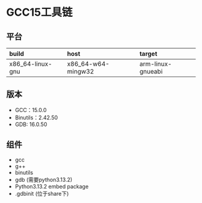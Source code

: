 # GCC15工具链

## 平台

| build            | host               | target            |
| :--------------- | :----------------- | :---------------- |
| x86_64-linux-gnu | x86_64-w64-mingw32 | arm-linux-gnueabi |

## 版本

- GCC：15.0.0
- Binutils：2.42.50
- GDB: 16.0.50

## 组件

- gcc
- g++
- binutils
- gdb (需要python3.13.2)
- Python3.13.2 embed package
- .gdbinit (位于share下)

